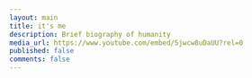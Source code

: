 ```yaml
---
layout: main
title: it's me
description: Brief biography of humanity
media_url: https://www.youtube.com/embed/5jwcw8uDaUU?rel=0
published: false
comments: false
---
```


